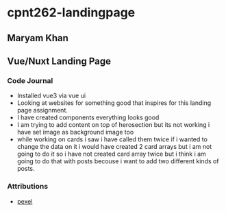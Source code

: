 # cpnt262-landingpage

## Maryam Khan

## Vue/Nuxt Landing Page

### Code Journal

- Installed vue3 via vue ui 
- Looking at websites for something good that inspires
  for this landing page assignment.
- I have created components everything looks good 
- I am trying to add content on top of herosection but its not working 
   i have set image as background image too
- while working on cards i saw i have called them twice if i wanted to change the data on it i would have 
 created 2 card arrays but i am not going to do it so i have not created card array twice but i think
 i am going to do that with posts becouse i want to add two different kinds of posts.

### Attributions

- [pexel](https://www.pexels.com/photo/silhouette-of-person-riding-boat-2080960/)